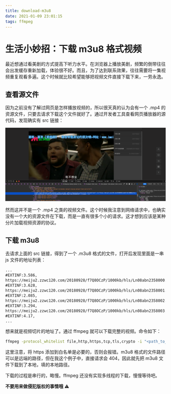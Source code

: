 ```yaml
---
title: download-m3u8
date: 2021-01-09 23:01:15
tags: ffmpeg
---
```


# 生活小妙招：下载 m3u8 格式视频

最近想通过看美剧的方式提高下听力水平。在浏览器上播放美剧，频繁的倒带往往会出发缓存重新加载，体验很不好。而且，为了达到联系效果，往往需要将一集视频重复观看多遍。这个时候就比较希望能够把视频文件直接下载下来，一劳永逸。

## 查看源文件

因为之前没有了解过网页是怎样播放视频的，所以很天真的认为会有一个 .mp4 的资源文件，只要去请求下载这个文件就好了。通过开发者工具查看网页播放器的源代码，发现确实有 src 链接：

![screenshot](/img/download-m3u8/screenshot.png)

然而这并不是一个 .mp4 之类的视频文件。这个时候我注意到网络请求中，也确实没有一个大的资源文件在下载，而是一直有很多个小的请求。这才想到应该是某种分片加载视频资源的协议。

## 下载 m3u8

去请求上面的 src 链接，得到了一个 .m3u8 格式的文件，打开后发现里面是一串 js 文件的地址列表：

```
...
#EXTINF:3.586,
https://meiju2.zzwc120.com/20180928/f7Q8OCzP/1000kb/hls/Ln08abn2358000.js
#EXTINF:3.628,
https://meiju2.zzwc120.com/20180928/f7Q8OCzP/1000kb/hls/Ln08abn2358001.js
#EXTINF:2.085,
https://meiju2.zzwc120.com/20180928/f7Q8OCzP/1000kb/hls/Ln08abn2358002.js
#EXTINF:3.294,
https://meiju2.zzwc120.com/20180928/f7Q8OCzP/1000kb/hls/Ln08abn2358003.js
#EXTINF:4.17,
...
```

想来就是视频切片的地址了。通过 ffmpeg 就可以下载完整的视频。命令如下：

```bash
ffmpeg -protocol_whitelist file,http,https,tcp,tls,crypto -i "<path_to_m3u8>.m3u8" "<output_name>.mp4"
```

这里注意，将 https 添加到白名单是必要的，否则会报错。m3u8 格式的文件路径可以是远端的路径，但在我这个例子中，直接请求会 404，因此就先把 m3u8 文件下载到了本地，填的本地路径。

下载的过程是串行的，略慢。ffmpeg 还没有实现多线程的下载，慢慢等待吧。

**不要用来做侵犯版权的事情哦** ⚠️